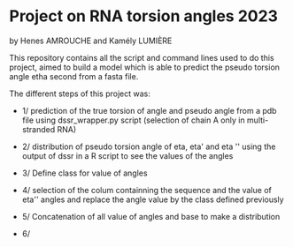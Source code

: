 # Project on RNA torsion angles 2023

by Henes AMROUCHE and Kamély LUMIÈRE

This repository contains all the script and command lines used to do this project, aimed to build a model which is able to predict the pseudo torsion angle etha second from a fasta file.

The different steps of this project was:

* 1/ prediction of the true torsion of angle and pseudo angle from a pdb file using dssr_wrapper.py script (selection of chain A only in multi-stranded RNA)

* 2/ distribution of pseudo torsion angle of eta, eta' and eta '' using the output of dssr in a R script to see the values of the angles

* 3/ Define class for value of angles

* 4/ selection of the colum containning the sequence and the value of eta'' angles and replace the angle value by the class defined previously

* 5/ Concatenation of all value of angles and base to make a distribution

* 6/







